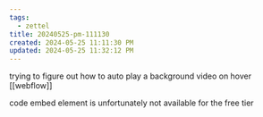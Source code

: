 ```yaml
---
tags:
  - zettel
title: 20240525-pm-111130
created: 2024-05-25 11:11:30 PM
updated: 2024-05-25 11:32:12 PM
---
```

trying to figure out how to auto play a background video on hover [[webflow]] 

code embed element is unfortunately not available for the free tier 